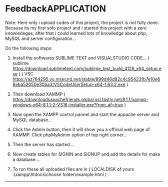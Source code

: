 # FeedbackAPPLICATION

Note: Here only i upload codes of this project, the project is not fully done. Because its my first solo project and i started this project with a zero knowledeges, after that i could learned lots of knowledge about php, MySQL and server configuration...

Do the following steps:

1. Install the softwares SUBLIME TEXT and VISUALSTUDIO CODE...
( sublime https://download.sublimetext.com/sublime_text_build_4126_x64_setup.exe )
( VSC https://az764295.vo.msecnd.net/stable/899d46d82c4c95423fb7e10e68eba52050e30ba3/VSCodeUserSetup-x64-1.63.2.exe )

2. Then download XAMMP ( https://downloadsapachefriends.global.ssl.fastly.net/8.1.1/xampp-windows-x64-8.1.1-2-VS16-installer.exe?from_af=true )

3. Now open the XAMPP control pannel and start the appache server and MySQL database...
4. Click the Admin button, then it will show you a official web page of XAMMP. Click phpMyAdmin option of top right corner...
5. Then the server has started....
6. Now create tables for SIGNIN and SIGNUP and add the details for make a database....
7. To run these all uploaded files are in ( LOCALDISK of yours :\xampp\htdocs\choose folder\example.html )
--------------------------------------------------------------------------------------------------------------------------------------------------------------------
